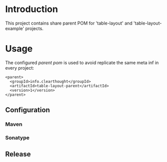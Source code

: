 Introduction
============

This project contains share parent POM for 'table-layout' and 'table-layout-example' projects.

Usage
=====

The configured _parent pom_ is used to avoid replicate the same meta inf in every project:

    <parent>
      <groupId>info.clearthought</groupId>
      <artifactId>table-layout-parent</artifactId>
      <version>1</version>
    </parent>

Configuration
-------------

### Maven

### Sonatype

Release
-------
